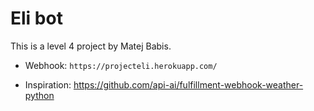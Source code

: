 # Eli bot

This is a level 4 project by Matej Babis.

* Webhook: `https://projecteli.herokuapp.com/`

* Inspiration: https://github.com/api-ai/fulfillment-webhook-weather-python
